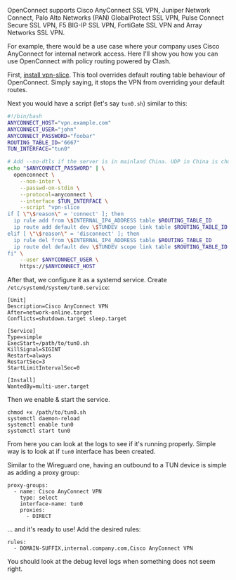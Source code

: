 OpenConnect supports Cisco AnyConnect SSL VPN, Juniper Network Connect, Palo Alto Networks (PAN) GlobalProtect SSL VPN, Pulse Connect Secure SSL VPN, F5 BIG-IP SSL VPN, FortiGate SSL VPN and Array Networks SSL VPN.

For example, there would be a use case where your company uses Cisco AnyConnect for internal network access. Here I'll show you how you can use OpenConnect with policy routing powered by Clash.

First, [install vpn-slice](https://github.com/dlenski/vpn-slice#requirements). This tool overrides default routing table behaviour of OpenConnect. Simply saying, it stops the VPN from overriding your default routes.

Next you would have a script (let's say `tun0.sh`) similar to this:

```sh
#!/bin/bash
ANYCONNECT_HOST="vpn.example.com"
ANYCONNECT_USER="john"
ANYCONNECT_PASSWORD="foobar"
ROUTING_TABLE_ID="6667"
TUN_INTERFACE="tun0"

# Add --no-dtls if the server is in mainland China. UDP in China is choppy.
echo "$ANYCONNECT_PASSWORD" | \
  openconnect \
    --non-inter \
    --passwd-on-stdin \
    --protocol=anyconnect \
    --interface $TUN_INTERFACE \
    --script "vpn-slice
if [ \"\$reason\" = 'connect' ]; then
  ip rule add from \$INTERNAL_IP4_ADDRESS table $ROUTING_TABLE_ID
  ip route add default dev \$TUNDEV scope link table $ROUTING_TABLE_ID
elif [ \"\$reason\" = 'disconnect' ]; then
  ip rule del from \$INTERNAL_IP4_ADDRESS table $ROUTING_TABLE_ID
  ip route del default dev \$TUNDEV scope link table $ROUTING_TABLE_ID
fi" \
    --user $ANYCONNECT_USER \
    https://$ANYCONNECT_HOST
```

After that, we configure it as a systemd service. Create `/etc/systemd/system/tun0.service`:

```undefined
[Unit]
Description=Cisco AnyConnect VPN
After=network-online.target
Conflicts=shutdown.target sleep.target

[Service]
Type=simple
ExecStart=/path/to/tun0.sh
KillSignal=SIGINT
Restart=always
RestartSec=3
StartLimitIntervalSec=0

[Install]
WantedBy=multi-user.target
```

Then we enable & start the service.

```undefined
chmod +x /path/to/tun0.sh
systemctl daemon-reload
systemctl enable tun0
systemctl start tun0
```

From here you can look at the logs to see if it's running properly. Simple way is to look at if `tun0` interface has been created.

Similar to the Wireguard one, having an outbound to a TUN device is simple as adding a proxy group:

```undefined
proxy-groups:
  - name: Cisco AnyConnect VPN
    type: select
    interface-name: tun0
    proxies:
      - DIRECT
```

... and it's ready to use! Add the desired rules:

```undefined
rules:
  - DOMAIN-SUFFIX,internal.company.com,Cisco AnyConnect VPN
```

You should look at the debug level logs when something does not seem right.

